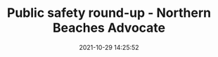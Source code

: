 ---
"title": "Public safety round-up - Northern Beaches Advocate"
"date": "2021-10-29 14:25:52"
"feed_name": "GOOGLENEWSINDUSTRIAL"
"feed_website": "https://news.google.com/search?q=industrial%2Bincident&hl=en-US&gl=US&ceid=US:en"
"feed_rss": "https://news.google.com/rss/search?q=industrial%2Bincident&hl=en-US&gl=US&ceid=US:en"
"link": "https://www.northernbeachesadvocate.com.au/2021/10/30/public-safety-round-up-67/"
"source": "{'href': 'https://www.northernbeachesadvocate.com.au', 'title': 'Northern Beaches Advocate'}"
"file": "_posts/2021-1-1-b7b7be12ac7fd6224f2b52881cc296fdc6b0109c.md"
"accident": "0"
"drilling": "0"
"dead": "0"
"injured": "0"
"arrested": "0"
"place": "unknown place"
"where": "unknown site"
"causes": "unknown"
"place_uri": "unknown place"
---